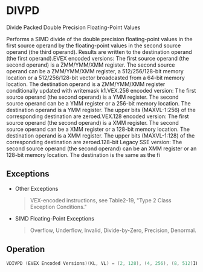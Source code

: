 # DIVPD

Divide Packed Double Precision Floating-Point Values

Performs a SIMD divide of the double precision floating-point values in the first source operand by the floating-point values in the second source operand (the third operand).
Results are written to the destination operand (the first operand).EVEX encoded versions: The first source operand (the second operand) is a ZMM/YMM/XMM register.
The second source operand can be a ZMM/YMM/XMM register, a 512/256/128-bit memory location or a 512/256/128-bit vector broadcasted from a 64-bit memory location.
The destination operand is a ZMM/YMM/XMM register conditionally updated with writemask k1.VEX.256 encoded version: The first source operand (the second operand) is a YMM register.
The second source operand can be a YMM register or a 256-bit memory location.
The destination operand is a YMM register.
The upper bits (MAXVL-1:256) of the corresponding destination are zeroed.VEX.128 encoded version: The first source operand (the second operand) is a XMM register.
The second source operand can be a XMM register or a 128-bit memory location.
The destination operand is a XMM register.
The upper bits (MAXVL-1:128) of the corresponding destination are zeroed.128-bit Legacy SSE version: The second source operand (the second operand) can be an XMM register or an 128-bit memory location.
The destination is the same as the fi

## Exceptions

- Other Exceptions
  > VEX-encoded instructions, see Table2-19, "Type 2 Class Exception Conditions."
- SIMD Floating-Point Exceptions
  > Overflow, Underflow, Invalid, Divide-by-Zero, Precision, Denormal.

## Operation

```C
VDIVPD (EVEX Encoded Versions)(KL, VL) = (2, 128), (4, 256), (8, 512)IF (VL = 512) AND (EVEX.b = 1) AND SRC2 *is a register*THEN® 64 and IA-32 Architectures SET_ROUNDING_MODE_FOR_THIS_INSTRUCTION(EVEX.RC);  ; refer to Table 15-4 in the IntelSoftware Developer's Manual, Volume 1ELSE SET_ROUNDING_MODE_FOR_THIS_INSTRUCTION(MXCSR.RC);FI;FOR j := 0 TO KL-1i := j * 64IF k1[j] OR *no writemask*THEN IF (EVEX.b = 1) AND (SRC2 *is memory*)THENDEST[i+63:i] := SRC1[i+63:i] / SRC2[63:0]ELSE DEST[i+63:i] := SRC1[i+63:i] / SRC2[i+63:i]FI;ELSE IF *merging-masking*; merging-maskingTHEN *DEST[i+63:i] remains unchanged*ELSE ; zeroing-maskingDEST[i+63:i] := 0FIFI;ENDFORDEST[MAXVL-1:VL] := 0VDIVPD (VEX.256 Encoded Version)DEST[63:0] := SRC1[63:0] / SRC2[63:0]DEST[127:64] := SRC1[127:64] / SRC2[127:64]DEST[191:128] := SRC1[191:128] / SRC2[191:128]DEST[255:192] := SRC1[255:192] / SRC2[255:192]DEST[MAXVL-1:256] := 0;VDIVPD (VEX.128 Encoded Version)DEST[63:0] := SRC1[63:0] / SRC2[63:0]DEST[127:64] := SRC1[127:64] / SRC2[127:64]DEST[MAXVL-1:128] := 0;DIVPD (128-bit Legacy SSE Version)DEST[63:0] := SRC1[63:0] / SRC2[63:0]Intel C/C++ Compiler Intrinsic EquivalentVDIVPD __m512d _mm512_div_pd( __m512d a, __m512d b);VDIVPD __m512d _mm512_mask_div_pd(__m512d s, __mmask8 k, __m512d a, __m512d b);VDIVPD __m512d _mm512_maskz_div_pd( __mmask8 k, __m512d a, __m512d b);VDIVPD __m256d _mm256_mask_div_pd(__m256d s, __mmask8 k, __m256d a, __m256d b);VDIVPD __m256d _mm256_maskz_div_pd( __mmask8 k, __m256d a, __m256d b);VDIVPD __m128d _mm_mask_div_pd(__m128d s, __mmask8 k, __m128d a, __m128d b);VDIVPD __m128d _mm_maskz_div_pd( __mmask8 k, __m128d a, __m128d b);VDIVPD __m512d _mm512_div_round_pd( __m512d a, __m512d b, int);VDIVPD __m512d _mm512_mask_div_round_pd(__m512d s, __mmask8 k, __m512d a, __m512d b, int);VDIVPD __m512d _mm512_maskz_div_round_pd( __mmask8 k, __m512d a, __m512d b, int);VDIVPD __m256d _mm256_div_pd (__m256d a, __m256d b);DIVPD __m128d _mm_div_pd (__m128d a, __m128d b);
```
